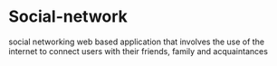 # Social-network
social networking web based application that involves the use of the internet to connect users with their friends, family and acquaintances
